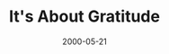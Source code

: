 ---
layout: message
category: message
series: "A Real Home for Real People"
title: "It's About Gratitude"
date: 2000-05-21
message_id: 375
---